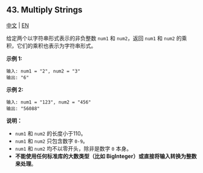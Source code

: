 ## 43. Multiply Strings

[中文](https://leetcode-cn.com/problems/multiply-strings/) | [EN](https://leetcode.com/problems/multiply-strings/)

给定两个以字符串形式表示的非负整数 `num1` 和 `num2`，返回 `num1` 和 `num2` 的乘积，它们的乘积也表示为字符串形式。

**示例 1:**

```
输入: num1 = "2", num2 = "3"
输出: "6"
```

**示例 2:**

```
输入: num1 = "123", num2 = "456"
输出: "56088"
```

**说明：**

- `num1` 和 `num2` 的长度小于110。
- `num1` 和 `num2` 只包含数字 `0-9`。
- `num1` 和 `num2` 均不以零开头，除非是数字 `0` 本身。
- **不能使用任何标准库的大数类型（比如 BigInteger）或直接将输入转换为整数来处理**。
